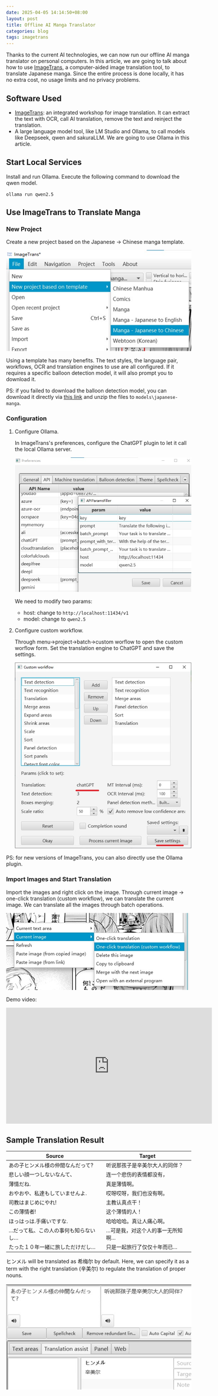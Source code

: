```yaml
---
date: 2025-04-05 14:14:50+08:00
layout: post
title: Offline AI Manga Translator
categories: blog
tags: imagetrans
---
```


Thanks to the current AI technologies, we can now run our offline AI manga translator on personal computers. In this article, we are going to talk about how to use [ImageTrans](/imagetrans/), a computer-aided image translation tool, to translate Japanese manga. Since the entire process is done locally, it has no extra cost, no usage limits and no privacy problems.

## Software Used

* [ImageTrans](/imagetrans/): an integrated workshop for image translation. It can extract the text with OCR, call AI translation, remove the text and reinject the translation.
* A large language model tool, like LM Studio and Ollama, to call models like Deepseek, qwen and sakuraLLM. We are going to use Ollama in this article.

## Start Local Services

Install and run Ollama. Execute the following command to download the qwen model.

```
ollama run qwen2.5
```
   
## Use ImageTrans to Translate Manga

### New Project

Create a new project based on the Japanese -> Chinese manga template.

![new project](/album/local-manga-translator/new-project.jpg)

Using a template has many benefits. The text styles, the language pair, workflows, OCR and translation engines to use are all configured. If it requires a specific balloon detection model, it will also prompt you to download it.

PS: if you failed to download the balloon detection model, you can download it directly via [this link](https://github.com/xulihang/balloon-dataset/releases/download/models/japanese-manga.zip) and unzip the files to `models\japanese-manga`.

### Configuration

1. Configure Ollama.

   In ImageTrans's preferences, configure the ChatGPT plugin to let it call the local Ollama server.

   ![api settings](/album/local-manga-translator/api-settings.jpg)

   We need to modify two params:

   * host: change to `http://localhost:11434/v1`
   * model: change to `qwen2.5`
   
2. Configure custom workflow.

   Through menu->project->batch->custom worflow to open the custom worflow form. Set the translation engine to ChatGPT and save the settings.

   ![custom workflow](/album/local-manga-translator/custom-workflow.jpg)

PS: for new versions of ImageTrans, you can also directly use the Ollama plugin.

### Import Images and Start Translation

Import the images and right click on the image. Through current image -> one-click translation (custom workflow), we can translate the current image. We can translate all the images through batch operations.

![one-click-translation](/album/local-manga-translator/one-click-translation.jpg)

Demo video:

<iframe width="560" height="315" src="https://www.youtube.com/embed/DOS0Kh4Y1g4?si=LCz6oAObFRBKxlVt" title="YouTube video player" frameborder="0" allow="accelerometer; autoplay; clipboard-write; encrypted-media; gyroscope; picture-in-picture; web-share" referrerpolicy="strict-origin-when-cross-origin" allowfullscreen></iframe>

## Sample Translation Result

| Source                  | Target                 |
|---------------------|--------------------|
| あの子ヒンメル様の仲間なんだって?   | 听说那孩子是辛美尔大人的同伴？    |
| 悲しい顔一つしないなんて、       | 连一个悲伤的表情都没有，       |
| 薄情だね.               | 真是薄情啊。             |
| おやおや、私達もしていませんよ.    | 哎呀哎呀，我们也没有啊。       |
| 司教はまじめにやれ!          | 主教认真点干！            |
| この薄情者!              | 这个薄情的人！            |
| ほっはっは.手痛いですな.       | 哈哈哈哈。真让人痛心啊。       |
| …だって私、この人の事何も知らないし… | …可是我，对这个人的事一无所知啊…  |
| たった１０年一緒に旅しただけだし…   | 只是一起旅行了仅仅十年而已…     |



ヒンメル will be translated as 希梅尔 by default. Here, we can specify it as a term with the right translation (辛美尔) to regulate the translation of proper nouns.

![terms](/album/local-manga-translator/terms.jpg)